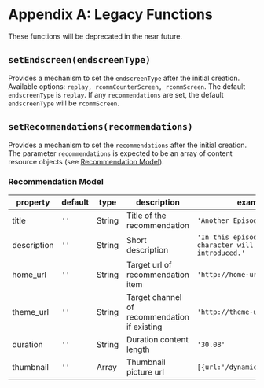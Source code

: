 # Appendix A: Legacy Functions
These functions will be deprecated in the near future.

## `setEndscreen(endscreenType)`

Provides a mechanism to set the `endscreenType` after the initial creation. Available options: `replay, rcommCounterScreen, rcommScreen`. The default `endscreenType` is `replay`. If any `recommendations` are set, the default `endscreenType` will be `rcommScreen`.

## `setRecommendations(recommendations)`

Provides a mechanism to set the `recommendations` after the initial creation. The parameter `recommendations` is expected to be an array of content resource objects (see [Recommendation Model](#recommendation-model.md)).

### Recommendation Model<a name="recommendation-model"></a>

| property | default | type | description | example  
|----------|---------|------|-------------|---------
| title | `''` | String | Title of the recommendation | `'Another Episode'` |
| description | `''` | String | Short description | `'In this episode a new character will be introduced.'` |
| home_url | `''` | String | Target url of recommendation item | `'http://home-url/foo'` 
| theme_url | `''` | String | Target channel of recommendation if existing | `'http://theme-url/foo'` |
| duration | `''` | String | Duration content length | `'30.08'` |
| thumbnail | `''` | Array | Thumbnail picture url | `[{url:'/dynamic/thumbnail'}]` |
